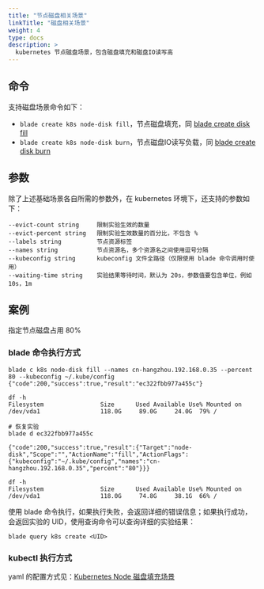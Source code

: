```yaml
---
title: "节点磁盘相关场景"
linkTitle: "磁盘相关场景"
weight: 4
type: docs
description: >
  kubernetes 节点磁盘场景，包含磁盘填充和磁盘IO读写高
---
```

## 命令

支持磁盘场景命令如下：

* `blade create k8s node-disk fill`，节点磁盘填充，同 [blade create disk fill](../../../disk/disk-fill)
* `blade create k8s node-disk burn`，节点磁盘IO读写负载，同 [blade create disk burn](../../../disk/disk-burn)

## 参数

除了上述基础场景各自所需的参数外，在 kubernetes 环境下，还支持的参数如下：

```text
--evict-count string     限制实验生效的数量
--evict-percent string   限制实验生效数量的百分比，不包含 %
--labels string          节点资源标签
--names string           节点资源名，多个资源名之间使用逗号分隔
--kubeconfig string      kubeconfig 文件全路径（仅限使用 blade 命令调用时使用）
--waiting-time string    实验结果等待时间，默认为 20s，参数值要包含单位，例如 10s，1m
```

## 案例

指定节点磁盘占用 80%

### blade 命令执行方式

```shell
blade c k8s node-disk fill --names cn-hangzhou.192.168.0.35 --percent 80 --kubeconfig ~/.kube/config
{"code":200,"success":true,"result":"ec322fbb977a455c"}

df -h
Filesystem                Size      Used Available Use% Mounted on
/dev/vda1                 118.0G     89.0G     24.0G  79% / 

# 恢复实验
blade d ec322fbb977a455c

{"code":200,"success":true,"result":{"Target":"node-disk","Scope":"","ActionName":"fill","ActionFlags":{"kubeconfig":"~/.kube/config","names":"cn-hangzhou.192.168.0.35","percent":"80"}}}

df -h
Filesystem                Size      Used Available Use% Mounted on
/dev/vda1                 118.0G     74.8G     38.1G  66% /
```

使用 blade 命令执行，如果执行失败，会返回详细的错误信息；如果执行成功，会返回实验的 UID，使用查询命令可以查询详细的实验结果：
```
blade query k8s create <UID>
```

### kubectl 执行方式

yaml 的配置方式见：[Kubernetes Node 磁盘填充场景](../../../../../operator/node/node-disk/fill_node_disk/)
